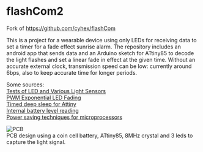 # flashCom2
 Fork of https://github.com/cyhex/flashCom
 
 
 This is a project for a wearable device using only LEDs for receiving data to set a timer for a fade effect sunrise alarm.
 The repository includes an android app that sends data and an Arduino sketch for ATtiny85 to decode the light flashes and set a linear fade in effect at the given time.
 Without an accurate external clock, transmission speed can be low: currently around 6bps, also to keep accurate time for longer periods. 
 
 Some sources:  
 [Tests of LED and Various Light Sensors](https://www.instructables.com/id/Tests-of-LEDs-and-Various-Light-Sensors/)  
 [PWM Exponential LED Fading](https://diarmuid.ie/blog/pwm-exponential-led-fading-on-arduino-or-other-platforms)  
 [Timed deep sleep for Attiny](https://github.com/connornishijima/TinySnore)  
 [Internal battery level reading](https://github.com/cano64/ArduinoSystemStatus)  
 [Power saving techniques for microprocessors](https://www.gammon.com.au/forum/?id=11497)  



![PCB](https://i.ibb.co/zmmqdgV/PCB-PCB-2020-01-27-19-44-28-20200131153600.png)  
PCB design using a coin cell battery, ATtiny85, 8MHz crystal and 3 leds to capture the light signal.


